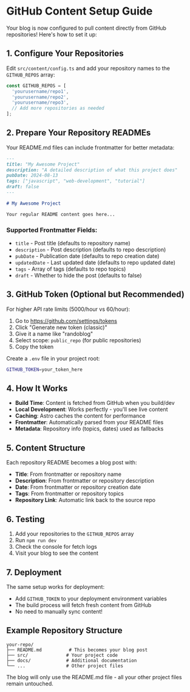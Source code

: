 # GitHub Content Setup Guide

Your blog is now configured to pull content directly from GitHub repositories! Here's how to set it up:

## 1. Configure Your Repositories

Edit `src/content/config.ts` and add your repository names to the `GITHUB_REPOS` array:

```typescript
const GITHUB_REPOS = [
  'yourusername/repo1',
  'yourusername/repo2', 
  'yourusername/repo3',
  // Add more repositories as needed
];
```

## 2. Prepare Your Repository READMEs

Your README.md files can include frontmatter for better metadata:

```markdown
---
title: "My Awesome Project"
description: "A detailed description of what this project does"
pubDate: 2024-08-13
tags: ["javascript", "web-development", "tutorial"]
draft: false
---

# My Awesome Project

Your regular README content goes here...
```

### Supported Frontmatter Fields:
- `title` - Post title (defaults to repository name)
- `description` - Post description (defaults to repo description)
- `pubDate` - Publication date (defaults to repo creation date)
- `updatedDate` - Last updated date (defaults to repo updated date)
- `tags` - Array of tags (defaults to repo topics)
- `draft` - Whether to hide the post (defaults to false)

## 3. GitHub Token (Optional but Recommended)

For higher API rate limits (5000/hour vs 60/hour):

1. Go to https://github.com/settings/tokens
2. Click "Generate new token (classic)"
3. Give it a name like "randoblog"
4. Select scope: `public_repo` (for public repositories)
5. Copy the token

Create a `.env` file in your project root:

```bash
GITHUB_TOKEN=your_token_here
```

## 4. How It Works

- **Build Time**: Content is fetched from GitHub when you build/dev
- **Local Development**: Works perfectly - you'll see live content
- **Caching**: Astro caches the content for performance
- **Frontmatter**: Automatically parsed from your README files
- **Metadata**: Repository info (topics, dates) used as fallbacks

## 5. Content Structure

Each repository README becomes a blog post with:
- **Title**: From frontmatter or repository name
- **Description**: From frontmatter or repository description  
- **Date**: From frontmatter or repository creation date
- **Tags**: From frontmatter or repository topics
- **Repository Link**: Automatic link back to the source repo

## 6. Testing

1. Add your repositories to the `GITHUB_REPOS` array
2. Run `npm run dev`
3. Check the console for fetch logs
4. Visit your blog to see the content

## 7. Deployment

The same setup works for deployment:
- Add `GITHUB_TOKEN` to your deployment environment variables
- The build process will fetch fresh content from GitHub
- No need to manually sync content!

## Example Repository Structure

```
your-repo/
├── README.md          # This becomes your blog post
├── src/              # Your project code
├── docs/             # Additional documentation
└── ...               # Other project files
```

The blog will only use the README.md file - all your other project files remain untouched.
